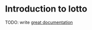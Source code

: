 # Introduction to lotto

TODO: write [great documentation](http://jacobian.org/writing/what-to-write/)

